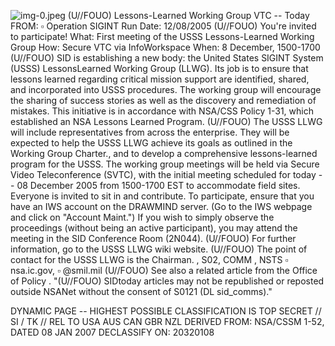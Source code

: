 ![img-0.jpeg](img-0.jpeg)
(U//FOUO) Lessons-Learned Working Group VTC -- Today
FROM: $\square$
Operation SIGINT
Run Date: 12/08/2005
(U//FOUO) You're invited to participate!
What: First meeting of the USSS Lessons-Learned Working Group
How: Secure VTC via InfoWorkspace
When: 8 December, 1500-1700
(U//FOUO) SID is establishing a new body: the United States SIGINT System (USSS) LessonsLearned Working Group (LLWG). Its job is to ensure that lessons learned regarding critical mission support are identified, shared, and incorporated into USSS procedures. The working group will encourage the sharing of success stories as well as the discovery and remediation of mistakes. This initiative is in accordance with NSA/CSS Policy 1-31, which established an NSA Lessons Learned Program.
(U//FOUO) The USSS LLWG will include representatives from across the enterprise. They will be expected to help the USSS LLWG achieve its goals as outlined in the Working Group Charter., and to develop a comprehensive lessons-learned program for the USSS. The working group meetings will be held via Secure Video Teleconference (SVTC), with the initial meeting scheduled for today -- 08 December 2005 from 1500-1700 EST to accommodate field sites. Everyone is invited to sit in and contribute. To participate, ensure that you have an IWS account on the DRAWMIND server. (Go to the IWS webpage and click on "Account Maint.") If you wish to simply observe the proceedings (without being an active participant), you may attend the meeting in the SID Conference Room (2N044).
(U//FOUO) For further information, go to the USSS LLWG wiki website.
(U//FOUO) The point of contact for the USSS LLWG is the Chairman. , S02, COMM , NSTS $\square$ nsa.ic.gov, $\square$ @smil.mil
(U//FOUO) See also a related article from the Office of Policy .
"(U//FOUO) SIDtoday articles may not be republished or reposted outside NSANet without the consent of S0121 (DL sid_comms)."

DYNAMIC PAGE -- HIGHEST POSSIBLE CLASSIFICATION IS TOP SECRET // SI / TK // REL TO USA AUS CAN GBR NZL DERIVED FROM: NSA/CSSM 1-52, DATED 08 JAN 2007 DECLASSIFY ON: 20320108
